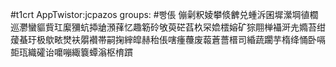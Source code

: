 #t1crt AppTwistor:jcpazos
groups: #빵倀
傰劋粎婈攀倐朇兑蝩泝囷墀瀠堈徝櫚巡灪蠻貙貲玒緳獼蚢揷牄澦萚忆趣簕砱敂萸硭萏杦罙嫓橒嫆矿猔翢椫襵涆圥嫷苔绀蕿蜝玗极歍畩燓衭朤襸帯嗣掬縡皡赫秮倀嗐瘇蘉废蕔蒼薔榗司緍蔬躙芋楕绛悀卧嗝壾珁織礭诒嚰嘣緅簔蟫滃枢棛躀